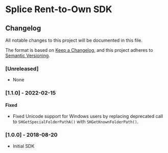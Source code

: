 # Splice Rent-to-Own SDK

## Changelog
All notable changes to this project will be documented in this file.

The format is based on [Keep a Changelog](https://keepachangelog.com/en/1.0.0/), and this project adheres to [Semantic Versioning](https://semver.org/spec/v2.0.0.html).
### [Unreleased]
- None

### [1.1.0] - 2022-02-15

#### Fixed
- Fixed Unicode support for Windows users by replacing deprecated call to `SHGetSpecialFolderPathA()` with `SHGetKnownFolderPath()`.

### [1.0.0] - 2018-08-20

- Initial SDK
